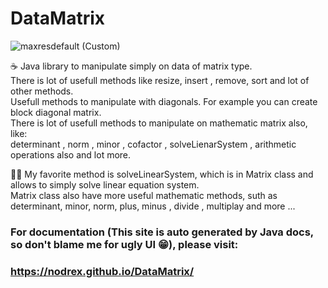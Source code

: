 # DataMatrix

![maxresdefault (Custom)](https://user-images.githubusercontent.com/6556678/231888221-cc5bf6ed-734b-44b4-a7ae-a3ce2c05b62a.jpg)

☕ Java library to manipulate simply on data of matrix type.\
There is lot of usefull methods like resize, insert , remove, sort and lot of other methods.\
Usefull methods to manipulate with diagonals. For example you can create block diagonal matrix.\
There is lot of usefull methods to manipulate on mathematic matrix also, like:\
determinant , norm , minor , cofactor , solveLienarSystem , arithmetic operations also and lot more.

 👨‍💻 My favorite method is solveLinearSystem, which is in Matrix class and allows to simply solve linear equation system. \
 Matrix class also have more useful mathematic methods, suth as determinant, minor, norm, plus, minus , divide , multiplay and more ...

 ### For documentation (This site is auto generated by Java docs, so don't blame me for ugly UI 😁), please visit: 
 ### https://nodrex.github.io/DataMatrix/
